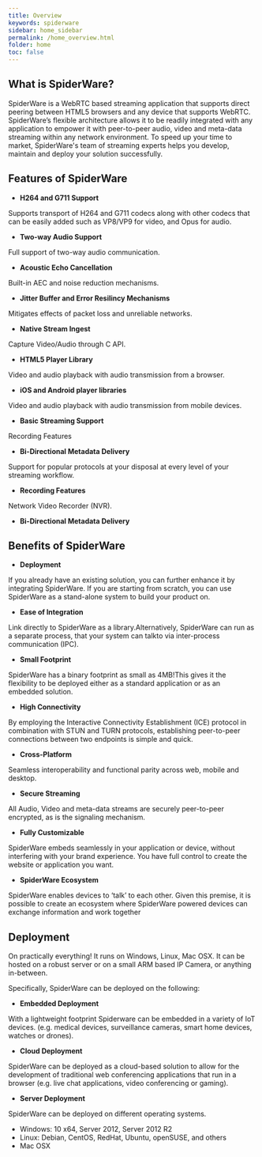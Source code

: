 ```yaml
---
title: Overview
keywords: spiderware
sidebar: home_sidebar
permalink: /home_overview.html
folder: home
toc: false
---
```


## What is SpiderWare?

SpiderWare is a WebRTC based streaming application that supports direct peering between HTML5 browsers and any device that supports WebRTC. SpiderWare’s flexible architecture allows it to be readily integrated with any application to empower it  with peer-to-peer audio, video and meta-data streaming within any network environment.  To speed up your time to market, SpiderWare's team of streaming experts helps you develop, maintain and deploy your solution successfully.



## Features of SpiderWare

- **H264 and G711 Support**

Supports transport of H264 and G711 codecs along with other codecs that can be easily added such as VP8/VP9 for video, and Opus for audio.

- **Two-way Audio Support**

Full support of two-way audio communication.

- **Acoustic Echo Cancellation**

Built-in AEC and noise reduction mechanisms.

- **Jitter Buffer and Error Resilincy Mechanisms**

Mitigates effects of packet loss and unreliable networks.

- **Native Stream Ingest**

Capture Video/Audio through C API.

- **HTML5 Player Library**

Video and audio playback with audio transmission from a browser.

- **iOS and Android player libraries**

Video and audio playback with audio transmission from mobile devices.

- **Basic Streaming Support**

Recording Features

- **Bi-Directional Metadata Delivery**

Support for popular protocols at your disposal at every level of your streaming workflow.

- **Recording Features**

Network Video Recorder (NVR).

- **Bi-Directional Metadata Delivery**


## Benefits of SpiderWare


- **Deployment**

If you already have an existing solution, you can further enhance it by integrating SpiderWare. If you are starting from scratch, you can use SpiderWare as a stand-alone system to build your product on.

- **Ease of Integration**

Link directly to SpiderWare as a library.Alternatively, SpiderWare can run as a separate process, that your system can talkto via inter-process communication (IPC).

- **Small Footprint**

SpiderWare has a binary footprint as small as 4MB!This gives it the flexibility to be deployed either as a standard application or as an embedded solution.

- **High Connectivity**

By employing the Interactive Connectivity Establishment (ICE) protocol in combination with STUN and TURN protocols, establishing peer-to-peer connections between two endpoints is simple and quick.

- **Cross-Platform**

Seamless interoperability and functional parity across web, mobile and desktop.

- **Secure Streaming**

All Audio, Video and meta-data streams are securely peer-to-peer encrypted, as is the signaling mechanism.


- **Fully Customizable**

SpiderWare embeds seamlessly in your application or device, without interfering with your brand experience. You have full control to create the website or application you want.


- **SpiderWare Ecosystem**

SpiderWare enables devices to ‘talk’ to each other. Given this premise, it is possible to create an ecosystem where SpiderWare powered devices can exchange information and work together


## Deployment
On practically everything! It runs on Windows, Linux, Mac OSX. It can be hosted on a robust server or on a small ARM based IP Camera, or anything in-between.

Specifically, SpiderWare can be deployed on the following:


- **Embedded Deployment**

With a lightweight footprint Spiderware can be embedded in a variety of IoT devices. (e.g. medical devices, surveillance cameras, smart home devices, watches or drones).

- **Cloud Deployment**

SpiderWare can be deployed as a cloud-based solution to allow for the development of traditional web conferencing applications that run in a browser (e.g. live chat applications, video conferencing or gaming).

- **Server Deployment**

SpiderWare can be deployed on different operating systems.

- Windows: 10 x64, Server 2012, Server 2012 R2
- Linux: Debian, CentOS, RedHat, Ubuntu, openSUSE, and others
- Mac OSX
